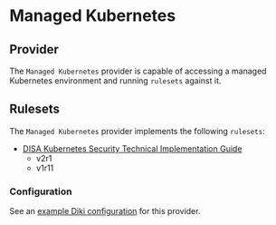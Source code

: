 # Managed Kubernetes

## Provider

The `Managed Kubernetes` provider is capable of accessing a managed Kubernetes environment and running `rulesets` against it.

## Rulesets

The `Managed Kubernetes` provider implements the following `rulesets`:
- [DISA Kubernetes Security Technical Implementation Guide](../rulesets/disa-k8s-stig/disa-k8s-stig.md)
    - v2r1
    - v1r11

### Configuration

See an [example Diki configuration](../../example/config/managedk8s.yaml) for this provider.
